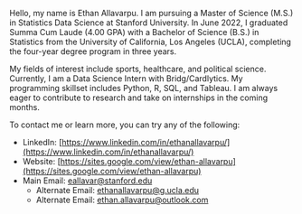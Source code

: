 Hello, my name is Ethan Allavarpu. I am pursuing a Master of Science (M.S.) in Statistics Data Science at Stanford University. In June 2022, I graduated Summa Cum Laude (4.00 GPA) with a Bachelor of Science (B.S.) in Statistics from the University of California, Los Angeles (UCLA), completing the four-year degree program in three years.

My fields of interest include sports, healthcare, and political science. Currently, I am a Data Science Intern with Bridg/Cardlytics. My programming skillset includes Python, R, SQL, and Tableau. I am always eager to contribute to research and take on internships in the coming months.
 
To contact me or learn more, you can try any of the following:

- LinkedIn: [https://www.linkedin.com/in/ethanallavarpu/](https://www.linkedin.com/in/ethanallavarpu/)
- Website: [https://sites.google.com/view/ethan-allavarpu](https://sites.google.com/view/ethan-allavarpu)
- Main Email: eallavar@stanford.edu
  - Alternate Email: ethanallavarpu@g.ucla.edu
  - Alternate Email: ethan.allavarpu@outlook.com


<!--
**ethan-allavarpu/ethan-allavarpu** is a ✨ _special_ ✨ repository because its `README.md` (this file) appears on your GitHub profile.

Here are some ideas to get you started:

- 🔭 I’m currently working on ...
- 🌱 I’m currently learning ...
- 👯 I’m looking to collaborate on ...
- 🤔 I’m looking for help with ...
- 💬 Ask me about ...
- 📫 How to reach me: ...
- 😄 Pronouns: ...
- ⚡ Fun fact: ...
-->
